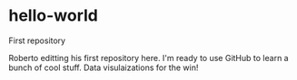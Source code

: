 # hello-world
First repository


Roberto editting his first repository here. I'm ready to use GitHub to learn a bunch of cool stuff.
Data visulaizations for the win!
